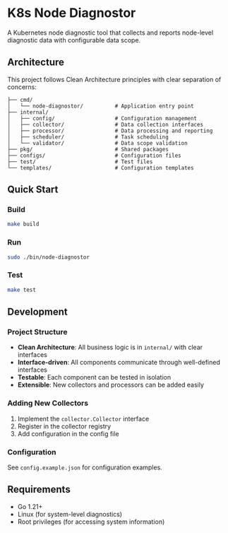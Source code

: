# K8s Node Diagnostor

A Kubernetes node diagnostic tool that collects and reports node-level diagnostic data with configurable data scope.

## Architecture

This project follows Clean Architecture principles with clear separation of concerns:

```
├── cmd/
│   └── node-diagnostor/          # Application entry point
├── internal/
│   ├── config/                   # Configuration management
│   ├── collector/                # Data collection interfaces
│   ├── processor/                # Data processing and reporting
│   ├── scheduler/                # Task scheduling
│   └── validator/                # Data scope validation
├── pkg/                          # Shared packages
├── configs/                      # Configuration files
├── test/                         # Test files
└── templates/                    # Configuration templates
```

## Quick Start

### Build
```bash
make build
```

### Run
```bash
sudo ./bin/node-diagnostor
```

### Test
```bash
make test
```

## Development

### Project Structure
- **Clean Architecture**: All business logic is in `internal/` with clear interfaces
- **Interface-driven**: All components communicate through well-defined interfaces
- **Testable**: Each component can be tested in isolation
- **Extensible**: New collectors and processors can be added easily

### Adding New Collectors
1. Implement the `collector.Collector` interface
2. Register in the collector registry
3. Add configuration in the config file

### Configuration
See `config.example.json` for configuration examples.

## Requirements
- Go 1.21+
- Linux (for system-level diagnostics)
- Root privileges (for accessing system information)